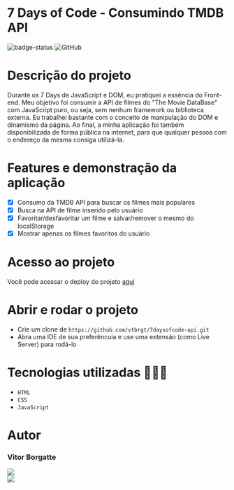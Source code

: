 # 7 Days of Code - Consumindo TMDB API

![badge-status](https://img.shields.io/badge/status-FINALIZADO-green?style=for-the-badge)
![GitHub](https://img.shields.io/github/license/vtbrgt/7daysofcode-api?style=for-the-badge)

# Descrição do projeto
Durante os 7 Days de JavaScript e DOM, eu pratiquei a essência do Front-end. Meu objetivo foi consumir a API de filmes do "The Movie DataBase" com JavaScript puro, ou seja, sem nenhum framework ou biblioteca externa. Eu trabalhei bastante com o conceito de manipulação do DOM e dinamismo da página. Ao final, a minha aplicação foi também disponibilizada de forma pública na internet, para que qualquer pessoa com o endereço da mesma consiga utilizá-la.

# Features e demonstração da aplicação

- [x] Consumo da TMDB API para buscar os filmes mais populares
- [x] Busca na API de filme inserido pelo usuário
- [x] Favoritar/desfavoritar um filme e salvar/remover o mesmo do localStorage
- [x] Mostrar apenas os filmes favoritos do usuário

<!-- <img src=""> -->

# Acesso ao projeto

Você pode acessar o deploy do projeto [aqui](https://7daysofcode-api.vercel.app/)

# Abrir e rodar o projeto

- Crie um clone de `https://github.com/vtbrgt/7daysofcode-api.git`
- Abra uma IDE de sua preferêncuia e use uma extensão (como Live Server) para rodá-lo

# Tecnologias utilizadas 👨🏻‍💻

- `HTML`
- `CSS`
- `JavaScript`

# Autor

### Vitor Borgatte

<a style="display: block;" href="https://www.github.com/vtbrgt" target="_blank">
<img src="https://img.shields.io/badge/GitHub-100000?style=for-the-badge&logo=github&logoColor=white">
</a>
<a href="https://www.linkedin.com/in/vitor-borgatte/" target="_blank">
<img src="https://img.shields.io/badge/LinkedIn-0077B5?style=for-the-badge&logo=linkedin&logoColor=white">
</a>